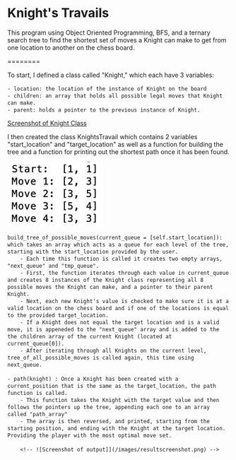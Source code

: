 **Knight's Travails**
========

This program using Object Oriented Programming, BFS, and a ternary search tree to find the shortest set of moves a Knight can make to get from one location to another on the chess board.

========

To start, I defined a class called "Knight," which each have 3 variables:

    - location: the location of the instance of Knight on the board
    - children: an array that holds all possible legal moves that Knight can make.
    - parent: holds a pointer to the previous instance of Knight.

[Screenshot of Knight Class](/images/knightscreenshot.png)


I then created the class KnightsTravail which contains 2 variables "start_location" and "target_location" as well as a function for building the tree and a function for printing out the shortest path once it has been found. 

![Screenshot of output](/images/resultscreenshot.png)


    build_tree_of_possible_moves(current_queue = [self.start_location]): which takes an array which acts as a queue for each level of the tree, starting with the start_location provided by the user.
        - Each time this function is called it creates two empty arrays, "next_queue" and "tmp_queue".
        - First, the function iterates through each value in current_queue and creates 8 instances of the Knight class representing all 8 possible moves the Knight can make, and a pointer to their parent Knight.
        - Next, each new Knight's value is checked to make sure it is at a valid location on the chess board and if one of the locations is equal to the provided target_location.
        - If a Knight does not equal the target location and is a valid move, it is appeneded to the "next_queue" array and is added to the the children array of the current Knight (located at current_queue[0]).
        - After iterating through all Knights on the current level, tree_of_all_possible_moves is called again, this time using next_queue. 

    - path(knight) : Once a Knight has been created with a current_position that is the same as the target_location, the path function is called.
        - This function takes the Knight with the target value and then follows the pointers up the tree, appending each one to an array called "path_array" 
        - The array is then reversed, and printed, starting from the starting position, and ending with the Knight at the target location. Providing the player with the most optimal move set.
    
        <!-- ![Screenshot of output]](/images/resultscreenshot.png) -->
